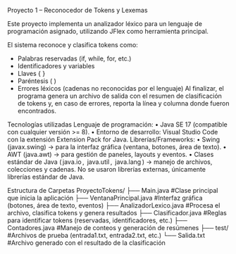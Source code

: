 Proyecto 1 – Reconocedor de Tokens y Lexemas

Este proyecto implementa un analizador léxico para un lenguaje de programación asignado, utilizando JFlex como herramienta principal.

El sistema reconoce y clasifica tokens como:
- Palabras reservadas (if, while, for, etc.)
- Identificadores y variables
- Llaves { }
- Paréntesis ( )
- Errores léxicos (cadenas no reconocidas por el lenguaje)
Al finalizar, el programa genera un archivo de salida con el resumen de clasificación de tokens y, en caso de errores, reporta la línea y columna donde fueron encontrados.

Tecnologías utilizadas
Lenguaje de programación:
•⁠  ⁠Java SE 17 (compatible con cualquier versión >= 8).
•⁠  ⁠Entorno de desarrollo: Visual Studio Code con la extensión Extension Pack for Java.
Librerías/Frameworks:
•⁠  ⁠Swing (javax.swing) → para la interfaz gráfica (ventana, botones, área de texto).
•⁠  ⁠AWT (java.awt) → para gestión de paneles, layouts y eventos.
•⁠  ⁠Clases estándar de Java (⁠ java.io ⁠, ⁠ java.util ⁠, ⁠ java.lang ⁠) → manejo de archivos, colecciones y cadenas.
No se usaron librerías externas, únicamente librerías estándar de Java.

Estructura de Carpetas
ProyectoTokens/
├── Main.java #Clase principal que inicia la aplicación
├── VentanaPrincipal.java #Interfaz gráfica (botones, área de texto, eventos)
├── AnalizadorLexico.java #Procesa el archivo, clasifica tokens y genera resultados
├── Clasificador.java #Reglas para identificar tokens (reservadas, identificadores, etc.)
├── Contadores.java #Manejo de conteos y generación de resúmenes
├── test/ #Archivos de prueba (entrada1.txt, entrada2.txt, etc.)
└── Salida.txt #Archivo generado con el resultado de la clasificación

